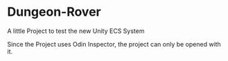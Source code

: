 # Dungeon-Rover
 
A little Project to test the new Unity ECS System

Since the Project uses Odin Inspector, the project can only be opened with it.
